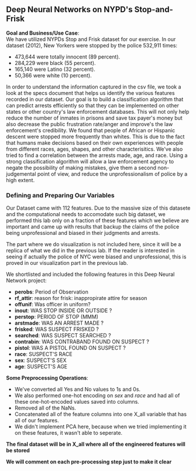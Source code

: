 ## Deep Neural Networks on NYPD's  Stop-and-Frisk 

**Goal and Business/Use Case**:  
We have utilized NYPDs Stop and Frisk dataset for our exercise.
In our dataset (2012), New Yorkers were stopped by the police 532,911 times:
- 473,644 were totally innocent (89 percent).
- 284,229 were black (55 percent).
- 165,140 were Latino (32 percent).
- 50,366 were white (10 percent).

In order to understand the information captured in the csv file, we took a look at the specs document that helps us identify the various features recorded in our dataset.
Our goal is to build a classification algorithm that can predict arrests efficiently so that they can be implemented on other states or other country's law enforcement databases. This will not only help reduce the number of inmates in prisons and save tax payer's money but also decrease the public frustration rate/anger and improve's the law enforcement's credibility.
We found that people of African or Hispanic descent were stopped more frequently than whites. This is due to the fact that humans make decisions based on their own experiences with people from different races, ages, shapes, and other characterisitics. We've also tried to find a correlation between the arrests made, age, and race.
Using a strong classification algorithm will allow a law enforcement agency to negate the possibility of making mistakes, give them a second non-judgemental point of view, and reduce the unprofessionalism of police by a high extent.
### Defining and Preparing Our Variables 

Our Dataset came with 112 features. Due to the massive size of this datasete  and the computational needs to accomodate such big dataset, we performed this lab only on a fraction of these  features which we believe are important and came up with results that backup the claims of the police being unprofessional and biased in their judgments and arrests. 

The part where we do visualization is not included here, since it will be a replica of what we did in the previous lab. If the reader is interested in seeing if actually the police of NYC were biased and unprofessional, this is proved in our visualization part in the previous lab. 

We shortlisted and included the following features in this Deep Neural Network project:

* **perobs**: Period of Observation
* **rf_attir**: reason for frisk: inappropirate attire for season 
* **offunif**: Was officer in uniform? 
* **inout**: WAS STOP INSIDE OR OUTSIDE ?
* **perstop**: PERIOD OF STOP (MMM)
* **arstmade**: WAS AN ARREST MADE ?
* **frisked**: WAS SUSPECT FRISKED ?
* **searched**: WAS SUSPECT SEARCHED ?
* **contrabin**: WAS CONTRABAND FOUND ON SUSPECT ?
* **pistol**: WAS A PISTOL FOUND ON SUSPECT ?
* **race**: SUSPECT'S RACE
* **sex**: SUSPECT'S SEX
* **age**: SUSPECT'S AGE 

**Some Preprocessing Operations**:

* We've converted all Yes and No values to 1s and 0s.
* We also performed one-hot encoding on *sex* and *race* and had all of these one-hot-encoded values saved into columns.
* Removed all of the NaNs.
* Concatenated all of the feature columns into one X_all variable that has all of our features.
* We didn't implement PCA here, because when we tried implementing it on these features, it wasn't able to seperate.

**The final dataset will be in X_all where all of the engineered features will be stored** 

**We will comment on each pre-processing step just to make it clear**
